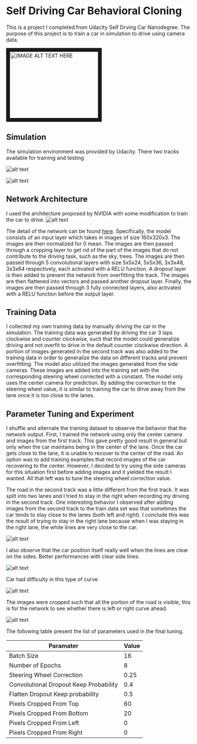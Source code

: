 # Self Driving Car Behavioral Cloning

This is a project I completed from Udacity Self Drving Car Nanodegree. The purpose of this project is to train a car in simulation to drive using camera data.

<a href="http://www.youtube.com/watch?feature=player_embedded&v=wRnFrW5-yrg
" target="_blank"><img src="http://img.youtube.com/vi/wRnFrW5-yrg/0.jpg" 
alt="IMAGE ALT TEXT HERE" width="240" height="180" border="10" /></a>

## Simulation
The simulation environment was provided by Udacity. There two tracks available for training and testing

![alt text][first_track]

![alt text][second_track]

## Network Architecture
I used the architecture proposed by NVIDIA with some modification to train the car to drive.
![alt text][NVIDIA_DNN]

The detail of the network can be found [here](https://devblogs.nvidia.com/deep-learning-self-driving-cars/).
Specifically, the model consists of an input layer which takes in images of size 160x320x3. The images are then normalized for 0 mean. The images are then passed through a cropping layer to get rid of the part of the images that do not contribute to the driving task, such as the sky, trees. The images are then passed through 5 convolutional layers with size 5x5x24, 5x5x36, 3x3x48, 3x3x64 respectively, each activated with a RELU function. A dropout layer is then added to prevent the network from overfitting the track. The images are then flattened into vectors and passed another dropout layer. Finally, the images are then passed through 3 fully connected layers, also activated with a RELU function before the output layer.

## Training Data
I collected my own training data by manually driving the car in the simulation. The training data was generated by driving the car 3 laps clockwise and counter clockwise, such that the model could generalize driving and not overfit to drive in the default counter clockwise direction. A portion of images generated in the second track was also added to the training data in order to generalize the data on different tracks and prevent overfitting.
The model also utilized the images generated from the side cameras. These images are added into the training set with the corresponding steering wheel corrected with a constant. The model only uses the center camera for prediction. By adding the correction to the steering wheel value, it is similar to training the car to drive away from the lane once it is too close to the lanes.

## Parameter Tuning and Experiment
I shuffle and alternate the training dataset to observe the behavior that the network output.
First, I trained the network using only the center camera and images from the first track. This gave pretty good result in general but only when the car maintains being in the center of the lane. Once the car gets close to the lane, it is unable to recover to the center of the road.
An option was to add training examples that record images of the car recovering to the center. However, I decided to try using the side cameras for this situation first before adding images and it yielded the result I wanted. All that left was to tune the steering wheel correction value.

The road in the second track was a little different from the first track. It was split into two lanes and I tried to stay in the right when recording my driving in the second track. One interesting behavior I observed after adding images from the second track to the train data set was that sometimes the car tends to stay close to the lanes (both left and right). I conclude this was the result of trying to stay in the right lane because when I was staying in the right lane, the white lines are very close to the car.

![alt text][tight_space]

I also observe that the car position itself really well when the lines are clear on the sides.
Better performances with clear side lines.

![alt text][clear_side_lines]

Car had difficulty in this type of curve

![alt text][unclear_side_lines]

The images were cropped such that all the portion of the road is visible, this is for the network to see whether there is left or right curve ahead.

![alt text][cropped_img]

The following table present the list of parameters used in the final tuning.

| Paramater                               | Value         |
| ----------------------------------------|---------------|
| Batch Size                              | 16            |
| Number of Epochs                        | 8             |
| Steering Wheel Correction               | 0.25          |
| Convolutional Dropout Keep Probability  | 0.4           |
| Flatten Dropout Keep probability        | 0.5           |
| Pixels Cropped From Top                 | 60            |
| Pixels Cropped From Bottom              | 20            |
| Pixels Cropped From Left                | 0             |
| Pixels Cropped From Right               | 0             |


[NVIDIA_DNN]: https://raw.github.com/tkkhuu/SelfDrivingBehavioralCloning/master/readme_img/NVIDIA_DNN.png "NVIDIA Proposed DNN"
[cropped_img]: https://raw.github.com/tkkhuu/SelfDrivingBehavioralCloning/master/readme_img/cropped_img.png "Cropped Image"
[clear_side_lines]: https://raw.github.com/tkkhuu/SelfDrivingBehavioralCloning/master/readme_img/clear_side_lines.png "Clear Side Lines"
[unclear_side_lines]: https://raw.github.com/tkkhuu/SelfDrivingBehavioralCloning/master/readme_img/unclear_side_lines.png "Unclear Side Lines"
[tight_space]: https://raw.github.com/tkkhuu/SelfDrivingBehavioralCloning/master/readme_img/tight_space.png "Tight Space"
[first_track]: https://raw.github.com/tkkhuu/SelfDrivingBehavioralCloning/master/readme_img/first_track.png "First Track"
[second_track]: https://raw.github.com/tkkhuu/SelfDrivingBehavioralCloning/master/readme_img/second_track.png "Second Track"

